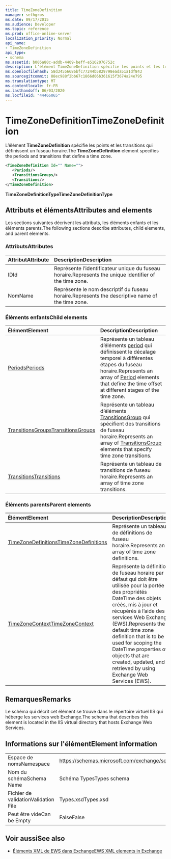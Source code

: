 ```yaml
---
title: TimeZoneDefinition
manager: sethgros
ms.date: 09/17/2015
ms.audience: Developer
ms.topic: reference
ms.prod: office-online-server
localization_priority: Normal
api_name:
- TimeZoneDefinition
api_type:
- schema
ms.assetid: b005a80c-addb-4409-beff-e5162076752c
description: L’élément TimeZoneDefinition spécifie les points et les transitions qui définissent un fuseau horaire.
ms.openlocfilehash: 58d34556686bfc77244b5829798eada51a1df843
ms.sourcegitcommit: 88ec988f2bb67c1866d06b361615f3674a24e795
ms.translationtype: MT
ms.contentlocale: fr-FR
ms.lasthandoff: 06/03/2020
ms.locfileid: "44466065"
---
```

# <a name="timezonedefinition"></a><span data-ttu-id="426f3-103">TimeZoneDefinition</span><span class="sxs-lookup"><span data-stu-id="426f3-103">TimeZoneDefinition</span></span>

<span data-ttu-id="426f3-104">L’élément **TimeZoneDefinition** spécifie les points et les transitions qui définissent un fuseau horaire.</span><span class="sxs-lookup"><span data-stu-id="426f3-104">The **TimeZoneDefinition** element specifies the periods and transitions that define a time zone.</span></span> 
  
```XML
<TimeZoneDefinition Id="" Name="">
   <Periods/>
   <TransitionsGroups/>
   <Transitions/>
</TimeZoneDefinition>

```

 <span data-ttu-id="426f3-105">**TimeZoneDefinitionType**</span><span class="sxs-lookup"><span data-stu-id="426f3-105">**TimeZoneDefinitionType**</span></span>
## <a name="attributes-and-elements"></a><span data-ttu-id="426f3-106">Attributs et éléments</span><span class="sxs-lookup"><span data-stu-id="426f3-106">Attributes and elements</span></span>

<span data-ttu-id="426f3-107">Les sections suivantes décrivent les attributs, les éléments enfants et les éléments parents.</span><span class="sxs-lookup"><span data-stu-id="426f3-107">The following sections describe attributes, child elements, and parent elements.</span></span>
  
### <a name="attributes"></a><span data-ttu-id="426f3-108">Attributs</span><span class="sxs-lookup"><span data-stu-id="426f3-108">Attributes</span></span>

|<span data-ttu-id="426f3-109">**Attribut**</span><span class="sxs-lookup"><span data-stu-id="426f3-109">**Attribute**</span></span>|<span data-ttu-id="426f3-110">**Description**</span><span class="sxs-lookup"><span data-stu-id="426f3-110">**Description**</span></span>|
|:-----|:-----|
|<span data-ttu-id="426f3-111">ID</span><span class="sxs-lookup"><span data-stu-id="426f3-111">Id</span></span>  <br/> |<span data-ttu-id="426f3-112">Représente l’identificateur unique du fuseau horaire.</span><span class="sxs-lookup"><span data-stu-id="426f3-112">Represents the unique identifier of the time zone.</span></span>  <br/> |
|<span data-ttu-id="426f3-113">Nom</span><span class="sxs-lookup"><span data-stu-id="426f3-113">Name</span></span>  <br/> |<span data-ttu-id="426f3-114">Représente le nom descriptif du fuseau horaire.</span><span class="sxs-lookup"><span data-stu-id="426f3-114">Represents the descriptive name of the time zone.</span></span>  <br/> |
   
### <a name="child-elements"></a><span data-ttu-id="426f3-115">Éléments enfants</span><span class="sxs-lookup"><span data-stu-id="426f3-115">Child elements</span></span>

|<span data-ttu-id="426f3-116">**Élément**</span><span class="sxs-lookup"><span data-stu-id="426f3-116">**Element**</span></span>|<span data-ttu-id="426f3-117">**Description**</span><span class="sxs-lookup"><span data-stu-id="426f3-117">**Description**</span></span>|
|:-----|:-----|
|[<span data-ttu-id="426f3-118">Periods</span><span class="sxs-lookup"><span data-stu-id="426f3-118">Periods</span></span>](periods.md) <br/> |<span data-ttu-id="426f3-119">Représente un tableau d’éléments [period](period.md) qui définissent le décalage temporel à différentes étapes du fuseau horaire.</span><span class="sxs-lookup"><span data-stu-id="426f3-119">Represents an array of [Period](period.md) elements that define the time offset at different stages of the time zone.</span></span>  <br/> |
|[<span data-ttu-id="426f3-120">TransitionsGroups</span><span class="sxs-lookup"><span data-stu-id="426f3-120">TransitionsGroups</span></span>](transitionsgroups.md) <br/> |<span data-ttu-id="426f3-121">Représente un tableau d’éléments [TransitionsGroup](transitionsgroup.md) qui spécifient des transitions de fuseau horaire.</span><span class="sxs-lookup"><span data-stu-id="426f3-121">Represents an array of [TransitionsGroup](transitionsgroup.md) elements that specify time zone transitions.</span></span>  <br/> |
|[<span data-ttu-id="426f3-122">Transitions</span><span class="sxs-lookup"><span data-stu-id="426f3-122">Transitions</span></span>](transitions.md) <br/> |<span data-ttu-id="426f3-123">Représente un tableau de transitions de fuseau horaire.</span><span class="sxs-lookup"><span data-stu-id="426f3-123">Represents an array of time zone transitions.</span></span>  <br/> |
   
### <a name="parent-elements"></a><span data-ttu-id="426f3-124">Éléments parents</span><span class="sxs-lookup"><span data-stu-id="426f3-124">Parent elements</span></span>

|<span data-ttu-id="426f3-125">**Élément**</span><span class="sxs-lookup"><span data-stu-id="426f3-125">**Element**</span></span>|<span data-ttu-id="426f3-126">**Description**</span><span class="sxs-lookup"><span data-stu-id="426f3-126">**Description**</span></span>|
|:-----|:-----|
|[<span data-ttu-id="426f3-127">TimeZoneDefinitions</span><span class="sxs-lookup"><span data-stu-id="426f3-127">TimeZoneDefinitions</span></span>](timezonedefinitions.md) <br/> |<span data-ttu-id="426f3-128">Représente un tableau de définitions de fuseau horaire.</span><span class="sxs-lookup"><span data-stu-id="426f3-128">Represents an array of time zone definitions.</span></span>  <br/> |
|[<span data-ttu-id="426f3-129">TimeZoneContext</span><span class="sxs-lookup"><span data-stu-id="426f3-129">TimeZoneContext</span></span>](timezonecontext.md) <br/> |<span data-ttu-id="426f3-130">Représente la définition de fuseau horaire par défaut qui doit être utilisée pour la portée des propriétés DateTime des objets créés, mis à jour et récupérés à l’aide des services Web Exchange (EWS).</span><span class="sxs-lookup"><span data-stu-id="426f3-130">Represents the default time zone definition that is to be used for scoping the DateTime properties of objects that are created, updated, and retrieved by using Exchange Web Services (EWS).</span></span>  <br/> |
   
## <a name="remarks"></a><span data-ttu-id="426f3-131">Remarques</span><span class="sxs-lookup"><span data-stu-id="426f3-131">Remarks</span></span>

<span data-ttu-id="426f3-132">Le schéma qui décrit cet élément se trouve dans le répertoire virtuel IIS qui héberge les services web Exchange.</span><span class="sxs-lookup"><span data-stu-id="426f3-132">The schema that describes this element is located in the IIS virtual directory that hosts Exchange Web Services.</span></span>
  
## <a name="element-information"></a><span data-ttu-id="426f3-133">Informations sur l'élément</span><span class="sxs-lookup"><span data-stu-id="426f3-133">Element information</span></span>

|||
|:-----|:-----|
|<span data-ttu-id="426f3-134">Espace de noms</span><span class="sxs-lookup"><span data-stu-id="426f3-134">Namespace</span></span>  <br/> |https://schemas.microsoft.com/exchange/services/2006/types  <br/> |
|<span data-ttu-id="426f3-135">Nom du schéma</span><span class="sxs-lookup"><span data-stu-id="426f3-135">Schema Name</span></span>  <br/> |<span data-ttu-id="426f3-136">Schéma Types</span><span class="sxs-lookup"><span data-stu-id="426f3-136">Types schema</span></span>  <br/> |
|<span data-ttu-id="426f3-137">Fichier de validation</span><span class="sxs-lookup"><span data-stu-id="426f3-137">Validation File</span></span>  <br/> |<span data-ttu-id="426f3-138">Types.xsd</span><span class="sxs-lookup"><span data-stu-id="426f3-138">Types.xsd</span></span>  <br/> |
|<span data-ttu-id="426f3-139">Peut être vide</span><span class="sxs-lookup"><span data-stu-id="426f3-139">Can be Empty</span></span>  <br/> |<span data-ttu-id="426f3-140">False</span><span class="sxs-lookup"><span data-stu-id="426f3-140">False</span></span>  <br/> |
   
## <a name="see-also"></a><span data-ttu-id="426f3-141">Voir aussi</span><span class="sxs-lookup"><span data-stu-id="426f3-141">See also</span></span>



- [<span data-ttu-id="426f3-142">Éléments XML de EWS dans Exchange</span><span class="sxs-lookup"><span data-stu-id="426f3-142">EWS XML elements in Exchange</span></span>](ews-xml-elements-in-exchange.md)

